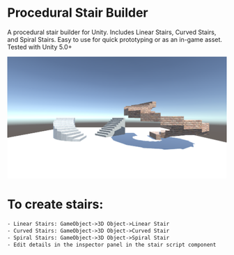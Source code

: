 # Procedural Stair Builder

A procedural stair builder for Unity. Includes Linear Stairs, Curved Stairs, and Spiral Stairs. Easy to use for quick prototyping or as an in-game asset. Tested with Unity 5.0+

![Image of stair builder](Images/Stairs.png)

# To create stairs:

	- Linear Stairs: GameObject->3D Object->Linear Stair
	- Curved Stairs: GameObject->3D Object->Curved Stair
	- Spiral Stairs: GameObject->3D Object->Spiral Stair
	- Edit details in the inspector panel in the stair script component
